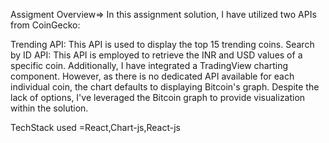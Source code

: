 
Assigment Overview=>
In this assignment solution, I have utilized two APIs from CoinGecko:

Trending API: This API is used to display the top 15 trending coins.
Search by ID API: This API is employed to retrieve the INR and USD values of a specific coin.
Additionally, I have integrated a TradingView charting component. However, as there is no dedicated API available for each individual coin, the chart defaults to displaying Bitcoin's graph. Despite the lack of options, I've leveraged the Bitcoin graph to provide visualization within the solution.

TechStack used =React,Chart-js,React-js